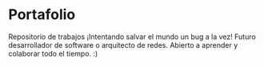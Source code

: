 # Portafolio
Repositorio de trabajos
¡Intentando salvar el mundo un bug a la vez! 
Futuro desarrollador de software o arquitecto de redes.
Abierto a aprender y colaborar todo el tiempo. :)
